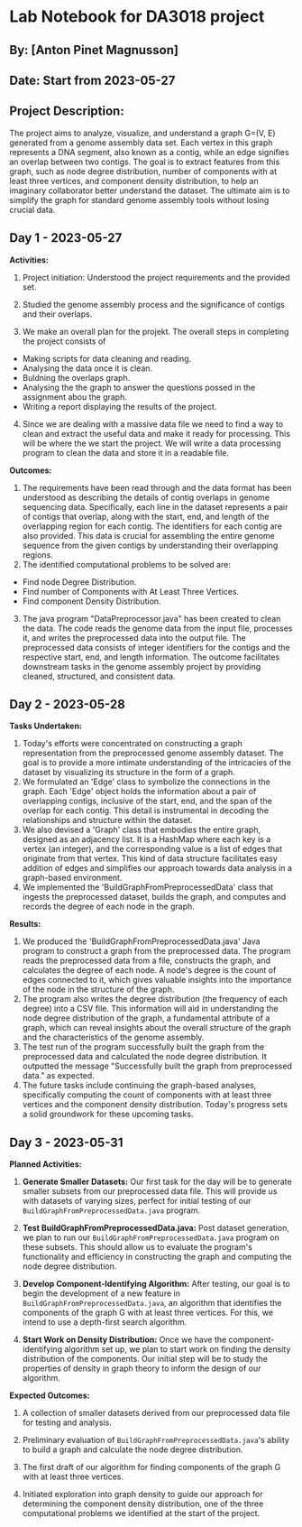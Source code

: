 # Lab Notebook for DA3018 project

## By: [Anton Pinet Magnusson]

## Date: Start from 2023-05-27

## Project Description:
The project aims to analyze, visualize, and understand a graph G=(V, E) generated from a genome assembly data set. Each vertex in this graph represents a DNA segment, also known as a contig, while an edge signifies an overlap between two contigs. The goal is to extract features from this graph, such as node degree distribution, number of components with at least three vertices, and component density distribution, to help an imaginary collaborator better understand the dataset. The ultimate aim is to simplify the graph for standard genome assembly tools without losing crucial data. 

## Day 1 - 2023-05-27

**Activities:**
1. Project initiation: Understood the project requirements and the provided set.

2. Studied the genome assembly process and the significance of contigs and their overlaps.

3. We make an overall plan for the projekt. The overall steps in completing the project consists of 
-  Making scripts for data cleaning and reading.
-  Analysing the data once it is clean.
-  Buldning the overlaps graph.
-  Analysing the the graph to answer the questions possed in the assignment abou the graph.
-  Writing a report displaying the results of the project.
4. Since we are dealing with a massive data file we need to find a way to clean and extract the useful data and make it ready for processing. This will be where the we start the project. We will write a data processing program to clean the data and store it in a readable file. 

**Outcomes:**
1. The requirements have been read through and the data format has been understood as describing the details of contig overlaps in genome sequencing data. Specifically, each line in the dataset represents a pair of contigs that overlap, along with the start, end, and length of the overlapping region for each contig. The identifiers for each contig are also provided. This data is crucial for assembling the entire genome sequence from the given contigs by understanding their overlapping regions.
2. The identified computational problems to be solved are:
 -  Find node Degree Distribution.
 -  Find number of Components with At Least Three Vertices.
 -  Find component Density Distribution.
3. The java program "DataPreprocessor.java" has been created to clean the data. The code reads the genome data from the input file, processes it, and writes the preprocessed data into the output file. The preprocessed data consists of integer identifiers for the contigs and the respective start, end, and length information. The outcome facilitates downstream tasks in the genome assembly project by providing cleaned, structured, and consistent data. 

## Day 2 - 2023-05-28

**Tasks Undertaken:**
1. Today's efforts were concentrated on constructing a graph representation from the preprocessed genome assembly dataset. The goal is to provide a more intimate understanding of the intricacies of the dataset by visualizing its structure in the form of a graph.
2. We formulated an 'Edge' class to symbolize the connections in the graph. Each 'Edge' object holds the information about a pair of overlapping contigs, inclusive of the start, end, and the span of the overlap for each contig. This detail is instrumental in decoding the relationships and structure within the dataset.
3. We also devised a 'Graph' class that embodies the entire graph, designed as an adjacency list. It is a HashMap where each key is a vertex (an integer), and the corresponding value is a list of edges that originate from that vertex. This kind of data structure facilitates easy addition of edges and simplifies our approach towards data analysis in a graph-based environment.
4. We implemented the 'BuildGraphFromPreprocessedData' class that ingests the preprocessed dataset, builds the graph, and computes and records the degree of each node in the graph.

**Results:**
1. We produced the 'BuildGraphFromPreprocessedData.java' Java program to construct a graph from the preprocessed data. The program reads the preprocessed data from a file, constructs the graph, and calculates the degree of each node. A node's degree is the count of edges connected to it, which gives valuable insights into the importance of the node in the structure of the graph.
2. The program also writes the degree distribution (the frequency of each degree) into a CSV file. This information will aid in understanding the node degree distribution of the graph, a fundamental attribute of a graph, which can reveal insights about the overall structure of the graph and the characteristics of the genome assembly.
3. The test run of the program successfully built the graph from the preprocessed data and calculated the node degree distribution. It outputted the message "Successfully built the graph from preprocessed data." as expected.
4. The future tasks include continuing the graph-based analyses, specifically computing the count of components with at least three vertices and the component density distribution. Today's progress sets a solid groundwork for these upcoming tasks.


## Day 3 - 2023-05-31

**Planned Activities:**

1. **Generate Smaller Datasets:** Our first task for the day will be to generate smaller subsets from our preprocessed data file. This will provide us with datasets of varying sizes, perfect for initial testing of our `BuildGraphFromPreprocessedData.java` program.

2. **Test BuildGraphFromPreprocessedData.java:** Post dataset generation, we plan to run our `BuildGraphFromPreprocessedData.java` program on these subsets. This should allow us to evaluate the program's functionality and efficiency in constructing the graph and computing the node degree distribution.

3. **Develop Component-Identifying Algorithm:** After testing, our goal is to begin the development of a new feature in `BuildGraphFromPreprocessedData.java`, an algorithm that identifies the components of the graph G with at least three vertices. For this, we intend to use a depth-first search algorithm.

4. **Start Work on Density Distribution:** Once we have the component-identifying algorithm set up, we plan to start work on finding the density distribution of the components. Our initial step will be to study the properties of density in graph theory to inform the design of our algorithm.

**Expected Outcomes:**

1. A collection of smaller datasets derived from our preprocessed data file for testing and analysis.

2. Preliminary evaluation of `BuildGraphFromPreprocessedData.java`'s ability to build a graph and calculate the node degree distribution.

3. The first draft of our algorithm for finding components of the graph G with at least three vertices.

4. Initiated exploration into graph density to guide our approach for determining the component density distribution, one of the three computational problems we identified at the start of the project.

